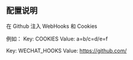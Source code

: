 ## 配置说明

在 Github 注入 WebHooks 和 Cookies

例如：
Key: COOKIES
Value: a=b/c=d/e=f

Key: WECHAT_HOOKS
Value: https://github.com/
